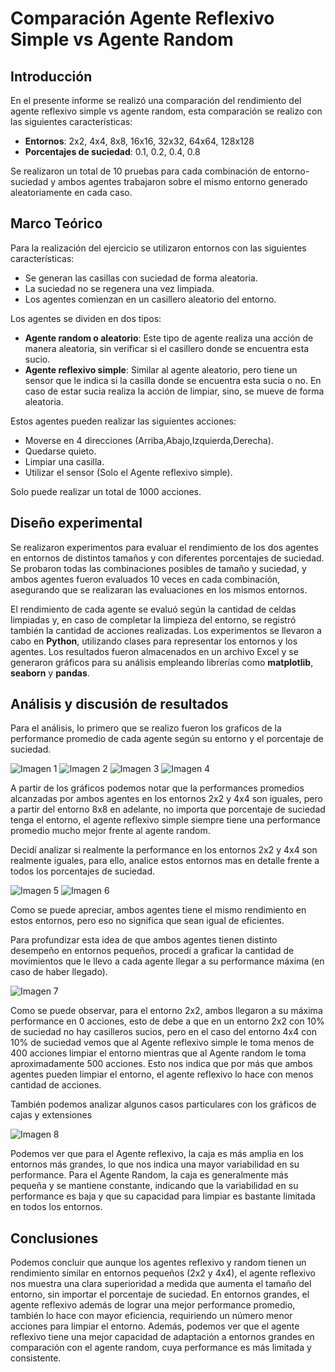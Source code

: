 # Comparación Agente Reflexivo Simple vs Agente Random
## Introducción 
En el presente informe se realizó una comparación del rendimiento del agente reflexivo simple vs agente random, esta comparación se realizo con las siguientes características:
- **Entornos**: 2x2, 4x4, 8x8, 16x16, 32x32, 64x64, 128x128
- **Porcentajes de suciedad**: 0.1, 0.2, 0.4, 0.8

Se realizaron un total de 10 pruebas para cada combinación de entorno-suciedad y ambos agentes trabajaron sobre el mismo entorno generado aleatoriamente en cada caso.

## Marco Teórico
Para la realización del ejercicio se utilizaron entornos con las siguientes características:
- Se generan las casillas con suciedad de forma aleatoria.
- La suciedad no se regenera una vez limpiada.
- Los agentes comienzan en un casillero aleatorio del entorno.

Los agentes se dividen en dos tipos:
- **Agente random o aleatorio**: Este tipo de agente realiza una acción de manera aleatoria, sin verificar si el casillero donde se encuentra esta sucio.
- **Agente reflexivo simple**: Similar al agente aleatorio, pero tiene un sensor que le indica si la casilla donde se encuentra esta sucia o no. En caso de estar sucia realiza la acción de limpiar, sino, se mueve de forma aleatoria.

Estos agentes pueden realizar las siguientes acciones:
- Moverse en 4 direcciones (Arriba,Abajo,Izquierda,Derecha).
- Quedarse quieto.
- Limpiar una casilla.
- Utilizar el sensor (Solo el Agente reflexivo simple).

Solo puede realizar un total de 1000 acciones.

## Diseño experimental

Se realizaron experimentos para evaluar el rendimiento de los dos agentes en entornos de distintos tamaños  y con diferentes porcentajes de suciedad. Se probaron todas las combinaciones posibles de tamaño y suciedad, y ambos agentes fueron evaluados 10 veces en cada combinación, asegurando que se realizaran las evaluaciones en los mismos entornos.

El rendimiento de cada agente se evaluó según la cantidad de celdas limpiadas y, en caso de completar la limpieza del entorno, se registró también la cantidad de acciones realizadas. Los experimentos se llevaron a cabo en **Python**, utilizando clases para representar los entornos y los agentes. Los resultados fueron almacenados en un archivo Excel y se generaron gráficos para su análisis empleando librerías como **matplotlib**, **seaborn** y **pandas**.

## Análisis y discusión de resultados

Para el análisis, lo primero que se realizo fueron los graficos de la performance promedio de cada agente según su entorno y el porcentaje de suciedad. 

![Imagen 1](../images/Performance_10%_suciedad.png)
![Imagen 2](../images/Performance_20%_suciedad.png)
![Imagen 3](../images/Performance_40%_suciedad.png)
![Imagen 4](../images/Performance_80%_suciedad.png)

A partir de los gráficos podemos notar que la performances promedios alcanzadas por ambos agentes en los entornos 2x2 y 4x4 son iguales, pero a partir del entorno 8x8 en adelante, no importa que porcentaje de suciedad tenga el entorno, el agente reflexivo simple siempre tiene una performance promedio mucho mejor frente al agente random. 

Decidí analizar si realmente la performance en los entornos 2x2 y 4x4 son realmente iguales, para ello, analice estos entornos mas en detalle frente a todos los porcentajes de suciedad.

![Imagen 5](../images/Performance_entorno_2x2.png)
![Imagen 6](../images/Performance_entorno_4x4.png)

Como se puede apreciar, ambos agentes tiene el mismo rendimiento en estos entornos, pero eso no significa que sean igual de eficientes.

Para profundizar esta idea de que ambos agentes tienen distinto desempeño en entornos pequeños, procedí a graficar la cantidad de movimientos que le llevo a cada agente llegar a su performance máxima (en caso de haber llegado).

![Imagen 7](../images/Moves_10%_suciedad.png)

Como se puede observar, para el entorno 2x2, ambos llegaron a su máxima performance en 0 acciones, esto de debe a que en un entorno 2x2 con 10% de suciedad no hay casilleros sucios, pero en el caso del entorno 4x4 con 10% de suciedad vemos que al Agente reflexivo simple le toma menos de 400 acciones limpiar el entorno mientras que al Agente random le toma aproximadamente 500 acciones. Esto nos indica que por más que ambos agentes pueden limpiar el entorno, el agente reflexivo lo hace con menos cantidad de acciones.

También podemos analizar algunos casos particulares con los gráficos de cajas y extensiones

![Imagen 8](../images/Grafico_extensiones_80%_suciedad.png)

Podemos ver que para el Agente reflexivo, la caja es más amplia en los entornos más grandes, lo que nos indica una mayor variabilidad en su performance. Para el Agente Random, la caja es generalmente más pequeña y se mantiene constante, indicando que la variabilidad en su performance es baja y que su capacidad para limpiar es bastante limitada en todos los entornos.

## Conclusiones

Podemos concluir que aunque los agentes reflexivo y random tienen un rendimiento similar en entornos pequeños (2x2 y 4x4), el agente reflexivo nos muestra una clara superioridad a medida que aumenta el tamaño del entorno, sin importar el porcentaje de suciedad. En entornos grandes, el agente reflexivo además de lograr una mejor performance promedio, también lo hace con mayor eficiencia, requiriendo un número menor acciones para limpiar el entorno. Además, podemos ver que el agente reflexivo tiene una mejor capacidad de adaptación a entornos grandes en comparación con el agente random, cuya performance es más limitada y consistente.